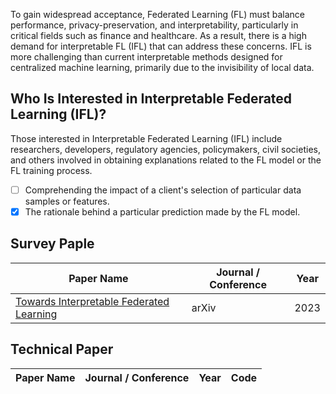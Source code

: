 To gain widespread acceptance, Federated Learning (FL) must balance performance, privacy-preservation, and interpretability, particularly in critical fields such as finance and healthcare. As a result, there is a high demand for interpretable FL (IFL) that can address these concerns. IFL is more challenging than current interpretable methods designed for centralized machine learning, primarily due to the invisibility of local data.

## Who Is Interested in Interpretable Federated Learning (IFL)?

Those interested in Interpretable Federated Learning (IFL) include researchers, developers, regulatory agencies, policymakers, civil societies, and others involved in obtaining explanations related to the FL model or the FL training process.

- [ ] Comprehending the impact of a client's selection of particular data samples or features.
- [x] The rationale behind a particular prediction made by the FL model.

## Survey Paple

| Paper Name | Journal / Conference | Year |
| --- | --- | --- |
| [Towards Interpretable Federated Learning](https://arxiv.org/abs/2302.13473) | arXiv | 2023 |


## Technical Paper

| Paper Name | Journal / Conference | Year | Code |
| --- | --- | --- | --- |
